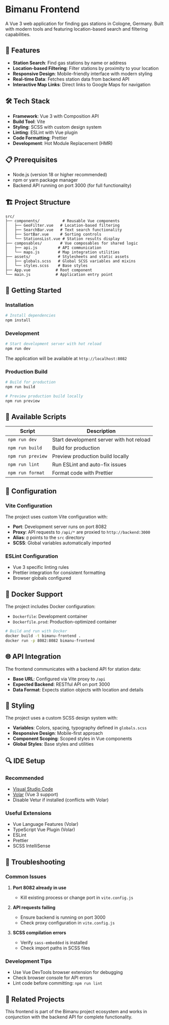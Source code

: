# Bimanu Frontend

A Vue 3 web application for finding gas stations in Cologne, Germany. Built with modern tools and featuring location-based search and filtering capabilities.

## 🚀 Features

- **Station Search**: Find gas stations by name or address
- **Location-based Filtering**: Filter stations by proximity to your location
- **Responsive Design**: Mobile-friendly interface with modern styling
- **Real-time Data**: Fetches station data from backend API
- **Interactive Map Links**: Direct links to Google Maps for navigation

## 🛠️ Tech Stack

- **Framework**: Vue 3 with Composition API
- **Build Tool**: Vite
- **Styling**: SCSS with custom design system
- **Linting**: ESLint with Vue plugin
- **Code Formatting**: Prettier
- **Development**: Hot Module Replacement (HMR)

## 📋 Prerequisites

- Node.js (version 18 or higher recommended)
- npm or yarn package manager
- Backend API running on port 3000 (for full functionality)

## 🏗️ Project Structure

```
src/
├── components/          # Reusable Vue components
│   ├── GeoFilter.vue   # Location-based filtering
│   ├── SearchBar.vue   # Text search functionality
│   ├── SortBar.vue     # Sorting controls
│   └── StationsList.vue # Station results display
├── composables/        # Vue composables for shared logic
│   ├── api.js         # API communication
│   └── maps.js        # Map integration utilities
├── assets/            # Stylesheets and static assets
│   ├── globals.scss   # Global SCSS variables and mixins
│   └── styles.scss    # Base styles
├── App.vue           # Root component
└── main.js           # Application entry point
```

## 🚀 Getting Started

### Installation

```bash
# Install dependencies
npm install
```

### Development

```bash
# Start development server with hot reload
npm run dev
```

The application will be available at `http://localhost:8082`

### Production Build

```bash
# Build for production
npm run build

# Preview production build locally
npm run preview
```

## 📝 Available Scripts

| Script | Description |
|--------|-------------|
| `npm run dev` | Start development server with hot reload |
| `npm run build` | Build for production |
| `npm run preview` | Preview production build locally |
| `npm run lint` | Run ESLint and auto-fix issues |
| `npm run format` | Format code with Prettier |

## 🔧 Configuration

### Vite Configuration

The project uses custom Vite configuration with:
- **Port**: Development server runs on port 8082
- **Proxy**: API requests to `/api/*` are proxied to `http://backend:3000`
- **Alias**: `@` points to the `src` directory
- **SCSS**: Global variables automatically imported

### ESLint Configuration

- Vue 3 specific linting rules
- Prettier integration for consistent formatting
- Browser globals configured

## 🐳 Docker Support

The project includes Docker configuration:

- `Dockerfile`: Development container
- `Dockerfile.prod`: Production-optimized container

```bash
# Build and run with Docker
docker build -t bimanu-frontend .
docker run -p 8082:8082 bimanu-frontend
```

## 🌐 API Integration

The frontend communicates with a backend API for station data:

- **Base URL**: Configured via Vite proxy to `/api`
- **Expected Backend**: RESTful API on port 3000
- **Data Format**: Expects station objects with location and details

## 🎨 Styling

The project uses a custom SCSS design system with:

- **Variables**: Colors, spacing, typography defined in `globals.scss`
- **Responsive Design**: Mobile-first approach
- **Component Scoping**: Scoped styles in Vue components
- **Global Styles**: Base styles and utilities

## 🔍 IDE Setup

### Recommended

- [Visual Studio Code](https://code.visualstudio.com/)
- [Volar](https://marketplace.visualstudio.com/items?itemName=Vue.volar) (Vue 3 support)
- Disable Vetur if installed (conflicts with Volar)

### Useful Extensions

- Vue Language Features (Volar)
- TypeScript Vue Plugin (Volar)
- ESLint
- Prettier
- SCSS IntelliSense

## 🚨 Troubleshooting

### Common Issues

1. **Port 8082 already in use**
   - Kill existing process or change port in `vite.config.js`

2. **API requests failing**
   - Ensure backend is running on port 3000
   - Check proxy configuration in `vite.config.js`

3. **SCSS compilation errors**
   - Verify `sass-embedded` is installed
   - Check import paths in SCSS files

### Development Tips

- Use Vue DevTools browser extension for debugging
- Check browser console for API errors
- Lint code before committing: `npm run lint`

## 🔗 Related Projects

This frontend is part of the Bimanu project ecosystem and works in conjunction with the backend API for complete functionality.